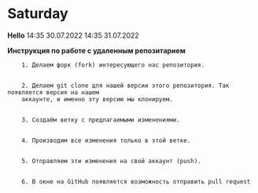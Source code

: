 # Saturday
**Hello**
14:35 30.07.2022
14:35 31.07.2022

**Инструкция по работе с удаленным репозитарием**
		

		1. Делаем форк (fork) интересующего нас репозитория.
		

		2. Делаем git clone для нашей версии этого репозитория. Так появляется версия на нашем
		аккаунте, и именно эту версию мы клонируем.
		

		3. Создаём ветку с предлагаемыми изменениями.
		

		4. Производим все изменения только в этой ветке.
		

		5. Отправляем эти изменения на свой аккаунт (push).
		

		6. В окне на GitHub появляется возможность отправить pull request
